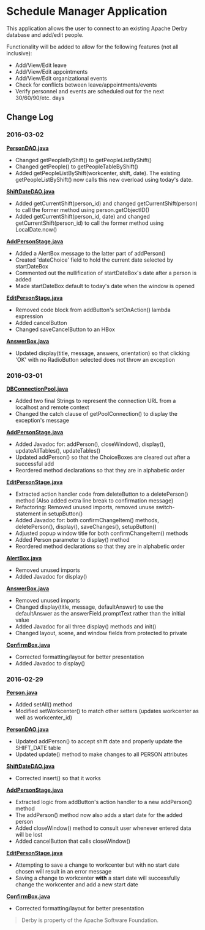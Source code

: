 # Schedule Manager Application

This application allows the user to connect to an existing Apache Derby database and add/edit people.

Functionality will be added to allow for the following features (not all inclusive):
- Add/View/Edit leave
- Add/View/Edit appointments
- Add/View/Edit organizational events
- Check for conflicts between leave/appointments/events
- Verify personnel and events are scheduled out for the next 30/60/90/etc. days

## Change Log

### 2016-03-02

[**PersonDAO.java**](https://github.com/igeryu/scheduleapp/blob/develop/src/domain/PersonDAO.java)

- Changed getPeopleByShift() to getPeopleListByShift()
- Changed getPeople() to getPeopleTableByShift()
- Added getPeopleListByShift(workcenter, shift, date).  The existing getPeopleListByShift() now calls this new overload using today's date.

[**ShiftDateDAO.java**](https://github.com/igeryu/scheduleapp/blob/develop/src/domain/ShiftDateDAO.java)

- Added getCurrentShift(person_id) and changed getCurrentShift(person) to call the former method using person.getObjectID()
- Added getCurrentShift(person_id, date) and changed getCurrentShift(person_id) to call the former method using LocalDate.now()

[**AddPersonStage.java**](https://github.com/igeryu/scheduleapp/blob/develop/src/window/AddPersonStage.java)

- Added a AlertBox message to the latter part of addPerson()
- Created 'dateChoice' field to hold the current date selected by startDateBox
- Commented out the nullification of startDateBox's date after a person is added
- Made startDateBox default to today's date when the window is opened

[**EditPersonStage.java**](https://github.com/igeryu/scheduleapp/blob/develop/src/window/EditPersonStage.java)

- Removed code block from addButton's setOnAction() lambda expression
- Added cancelButton
- Changed saveCancelButton to an HBox

[**AnswerBox.java**](https://github.com/igeryu/scheduleapp/blob/develop/src/window/modal/AnswerBox.java)

- Updated display(title, message, answers, orientation) so that clicking 'OK' with no RadioButton selected does not throw an exception

### 2016-03-01

[**DBConnectionPool.java**](https://github.com/igeryu/scheduleapp/blob/develop/src/util/DBConnectionPool.java)

- Added two final Strings to represent the connection URL from a localhost and remote context
- Changed the catch clause of getPoolConnection() to display the exception's message

[**AddPersonStage.java**](https://github.com/igeryu/scheduleapp/blob/develop/src/window/AddPersonStage.java)

- Added Javadoc for: addPerson(), closeWindow(), display(), updateAllTables(), updateTables()
- Updated addPerson() so that the ChoiceBoxes are cleared out after a successful add
- Reordered method declarations so that they are in alphabetic order

[**EditPersonStage.java**](https://github.com/igeryu/scheduleapp/blob/develop/src/window/EditPersonStage.java)

- Extracted action handler code from deleteButton to a deletePerson() method  (Also added extra line break to confirmation message)
- Refactoring: Removed unused imports, removed unuse switch-statement in setupButton()
- Added Javadoc for: both confirmChangeItem() methods, deletePerson(), display(), saveChanges(), setupButton()
- Adjusted popup window title for both confirmChangeItem() methods
- Added Person parameter to display() method
- Reordered method declarations so that they are in alphabetic order

[**AlertBox.java**](https://github.com/igeryu/scheduleapp/blob/develop/src/window/modal/AlertBox.java)

- Removed unused imports
- Added Javadoc for display()

[**AnswerBox.java**](https://github.com/igeryu/scheduleapp/blob/develop/src/window/modal/AnswerBox.java)

- Removed unused imports
- Changed display(title, message, defaultAnswer) to use the defaultAnswer as the answerField.promptText rather than the initial value
- Added Javadoc for all three display() methods and init()
- Changed layout, scene, and window fields from protected to private

[**ConfirmBox.java**](https://github.com/igeryu/scheduleapp/blob/develop/src/window/modal/ConfirmBox.java)

- Corrected formatting/layout for better presentation
- Added Javadoc to display()

### 2016-02-29

[**Person.java**](https://github.com/igeryu/scheduleapp/blob/develop/src/domain/Person.java)

- Added setAll() method
- Modified setWorkcenter() to match other setters (updates workcenter as well as workcenter_id)

[**PersonDAO.java**](https://github.com/igeryu/scheduleapp/blob/develop/src/domain/PersonDAO.java)

- Updated addPerson() to accept shift date and properly update the SHIFT_DATE table
- Updated update() method to make changes to all PERSON attributes

[**ShiftDateDAO.java**](https://github.com/igeryu/scheduleapp/blob/develop/src/domain/ShiftDateDAO.java)

- Corrected insert() so that it works

[**AddPersonStage.java**](https://github.com/igeryu/scheduleapp/blob/develop/src/window/AddPersonStage.java)

- Extracted logic from addButton's action handler to a new addPerson() method
- The addPerson() method now also adds a start date for the added person
- Added closeWindow() method to consult user whenever entered data will be lost
- Added cancelButton that calls closeWindow()

[**EditPersonStage.java**](https://github.com/igeryu/scheduleapp/blob/develop/src/window/EditPersonStage.java)

- Attempting to save a change to workcenter but with no start date chosen will result in an error message
- Saving a change to workcenter **with** a start date will successfully change the workcenter and add a new start date

[**ConfirmBox.java**](https://github.com/igeryu/scheduleapp/blob/develop/src/window/modal/ConfirmBox.java)
- Corrected formatting/layout for better presentation

> Derby is property of the Apache Software Foundation.